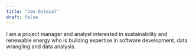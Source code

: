 ```yaml
---
title: "Jan Dolezal"
draft: false
---
```


I am a project manager and analyst interested in sustainability and renewable energy who is building expertise in software development, data wrangling and data analysis.
